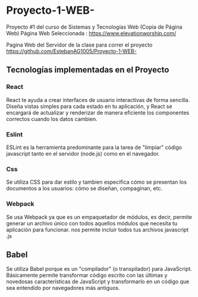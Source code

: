 # Proyecto-1-WEB-

Proyecto #1 del curso de Sistemas y Tecnologías Web (Copia de Página Web) Página Web Seleccionada : https://www.elevationworship.com/

Pagina Web del Servidor de la clase para correr el proyecto https://github.com/EstebanAG1005/Proyecto-1-WEB-

## Tecnologías implementadas en el Proyecto

### React

React te ayuda a crear interfaces de usuario interactivas de forma sencilla. Diseña vistas simples para cada estado en tu aplicación, y React se encargará de actualizar y renderizar de manera eficiente los componentes correctos cuando los datos cambien.

### Eslint

ESLint es la herramienta predominante para la tarea de "limpiar" código javascript tanto en el servidor (node.js) como en el navegador.

### Css

Se utiliza CSS para dar estilo y tambien especifica cómo se presentan los documentos a los usuarios: cómo se diseñan, compaginan, etc.

### Webpack

Se usa Webpack ya que es un empaquetador de módulos, es decir, permite generar un archivo único con todos aquellos módulos que necesita tu aplicación para funcionar. nos permite incluir todos tus archivos javascript .js

## Babel

Se utiliza Babel porque es un "compilador" (o transpilador) para JavaScript. Básicamente permite transformar código escrito con las últimas y novedosas características de JavaScript y transformarlo en un código que sea entendido por navegadores más antiguos.




